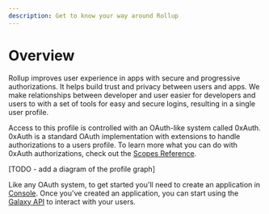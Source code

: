 ```yaml
---
description: Get to know your way around Rollup
---
```


# Overview

Rollup improves user experience in apps with secure and progressive authorizations. It helps build trust and privacy between users and apps. We make relationships between developer and user easier for developers and users to with a set of tools for easy and secure logins, resulting in a single user profile.

Access to this profile is controlled with an OAuth-like system called 0xAuth. 0xAuth is a standard OAuth implementation with extensions to handle authorizations to a users profile. To learn more what you can do with 0xAuth authorizations, check out the [Scopes Reference](../reference/scopes.md).

\[TODO - add a diagram of the profile graph]

Like any OAuth system, to get started you'll need to create an application in [Console](create-an-application.md). Once you've created an application, you can start using the [Galaxy API](../reference/galaxy-api.md) to interact with your users.
